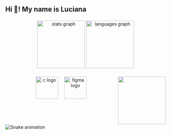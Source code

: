 <h2 align="left">Hi 👋! My name is Luciana</h2>

###

<div align="center">
  <img src="https://github-readme-stats.vercel.app/api?username=Luciana-Anascimento&hide_title=false&hide_rank=false&show_icons=true&include_all_commits=true&count_private=true&disable_animations=false&theme=dracula&locale=en&hide_border=false" height="150" alt="stats graph"  />
  <img src="https://github-readme-stats.vercel.app/api/top-langs?username=Luciana-Anascimento&locale=en&hide_title=false&layout=compact&card_width=320&langs_count=5&theme=dracula&hide_border=false" height="150" alt="languages graph"  />
</div>

###

<img align="right" height="150" src="https://i.imgflip.com/65efzo.gif"  />

###

<div align="center">
  <img src="https://cdn.jsdelivr.net/gh/devicons/devicon/icons/c/c-original.svg" height="70" alt="c logo"  />
  <img width="12" />
  <img src="https://cdn.jsdelivr.net/gh/devicons/devicon/icons/figma/figma-original.svg" height="70" alt="figma logo"  />
</div>

###

<div align="left">
</div>

###

<br clear="both">

<img src="https://raw.githubusercontent.com/Luciana-Anascimento/Luciana-Anascimento/output/snake.svg" alt="Snake animation" />

###
